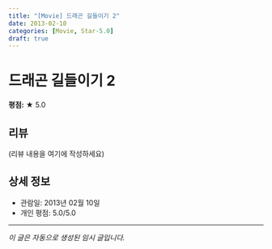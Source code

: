 ```yaml
---
title: "[Movie] 드래곤 길들이기 2"
date: 2013-02-10
categories: [Movie, Star-5.0]
draft: true
---
```


# 드래곤 길들이기 2

**평점:** ★ 5.0

## 리뷰

(리뷰 내용을 여기에 작성하세요)

## 상세 정보

- 관람일: 2013년 02월 10일
- 개인 평점: 5.0/5.0

---

*이 글은 자동으로 생성된 임시 글입니다.*

